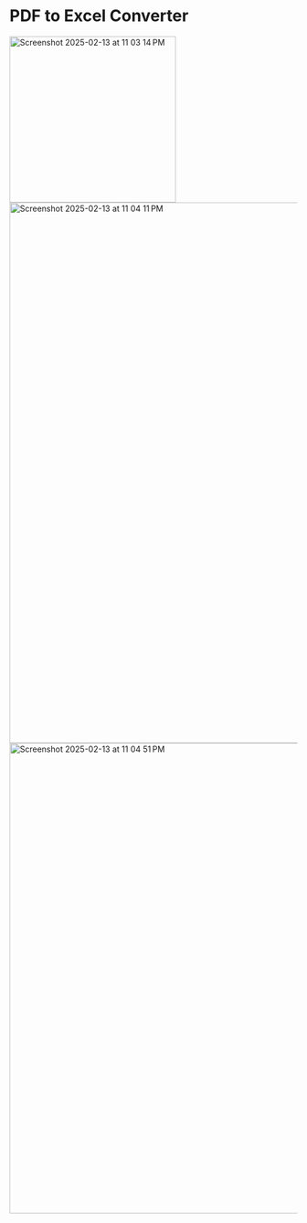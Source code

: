 # PDF to Excel Converter

<img width="291" alt="Screenshot 2025-02-13 at 11 03 14 PM" src="https://github.com/user-attachments/assets/79feca90-6a76-459a-99f5-85064598abc2" />
<img width="947" alt="Screenshot 2025-02-13 at 11 04 11 PM" src="https://github.com/user-attachments/assets/c60de35e-e113-4d75-9b01-5478b3a629b8" />
<img width="824" alt="Screenshot 2025-02-13 at 11 04 51 PM" src="https://github.com/user-attachments/assets/ea800e86-4175-4050-ae4f-316ce0b7dc47" />
